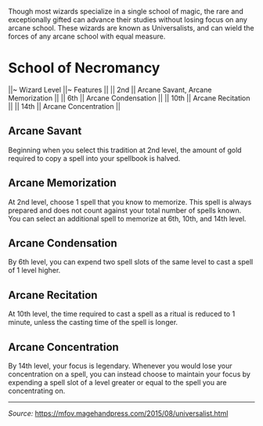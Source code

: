 Though most wizards specialize in a single school of magic, the rare and exceptionally gifted can advance their studies without losing focus on any arcane school. These wizards are known as Universalists, and can wield the forces of any arcane school with equal measure.

# School of Necromancy

||~ Wizard Level ||~ Features ||
|| 2nd || Arcane Savant, Arcane Memorization ||
|| 6th || Arcane Condensation ||
|| 10th || Arcane Recitation ||
|| 14th || Arcane Concentration ||

## Arcane Savant

Beginning when you select this tradition at 2nd level, the amount of gold required to copy a spell into your spellbook is halved.

## Arcane Memorization

At 2nd level, choose 1 spell that you know to memorize. This spell is always prepared and does not count against your total number of spells known. You can select an additional spell to memorize at 6th, 10th, and 14th level. 

## Arcane Condensation

By 6th level, you can expend two spell slots of the same level to cast a spell of 1 level higher.

## Arcane Recitation

At 10th level, the time required to cast a spell as a ritual is reduced to 1 minute, unless the casting time of the spell is longer.

## Arcane Concentration

By 14th level, your focus is legendary. Whenever you would lose your concentration on a spell, you can instead choose to maintain your focus by expending a spell slot of a level greater or equal to the spell you are concentrating on.

----

*Source:* <https://mfov.magehandpress.com/2015/08/universalist.html>
